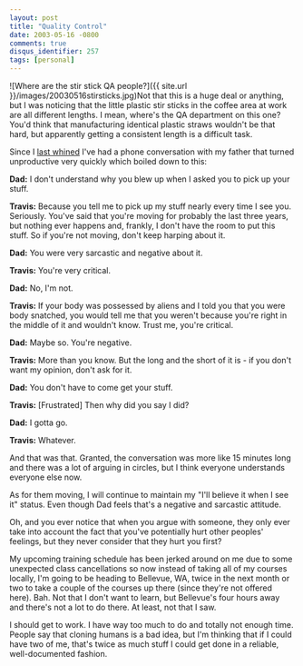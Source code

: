 ```yaml
---
layout: post
title: "Quality Control"
date: 2003-05-16 -0800
comments: true
disqus_identifier: 257
tags: [personal]
---
```

![Where are the stir stick QA
people?]({{ site.url }}/images/20030516stirsticks.jpg)Not
that this is a huge deal or anything, but I was noticing that the little
plastic stir sticks in the coffee area at work are all different
lengths. I mean, where's the QA department on this one? You'd think that
manufacturing identical plastic straws wouldn't be that hard, but
apparently getting a consistent length is a difficult task.

 Since I [last whined](/archive/2003/05/12/paring-down.aspx) I've had a
phone conversation with my father that turned unproductive very quickly
which boiled down to this:

 **Dad:** I don't understand why you blew up when I asked you to pick up
your stuff.

 **Travis:** Because you tell me to pick up my stuff nearly every time I
see you. Seriously. You've said that you're moving for probably the last
three years, but nothing ever happens and, frankly, I don't have the
room to put this stuff. So if you're not moving, don't keep harping
about it.

 **Dad:** You were very sarcastic and negative about it.

 **Travis:** You're very critical.

 **Dad:** No, I'm not.

 **Travis:** If your body was possessed by aliens and I told you that
you were body snatched, you would tell me that you weren't because
you're right in the middle of it and wouldn't know. Trust me, you're
critical.

 **Dad:** Maybe so. You're negative.

 **Travis:** More than you know. But the long and the short of it is -
if you don't want my opinion, don't ask for it.

 **Dad:** You don't have to come get your stuff.

 **Travis:** [Frustrated] Then why did you say I did?

 **Dad:** I gotta go.

 **Travis:** Whatever.

 And that was that. Granted, the conversation was more like 15 minutes
long and there was a lot of arguing in circles, but I think everyone
understands everyone else now.

 As for them moving, I will continue to maintain my "I'll believe it
when I see it" status. Even though Dad feels that's a negative and
sarcastic attitude.

 Oh, and you ever notice that when you argue with someone, they only
ever take into account the fact that you've potentially hurt other
peoples' feelings, but they never consider that they hurt you first?

 My upcoming training schedule has been jerked around on me due to some
unexpected class cancellations so now instead of taking all of my
courses locally, I'm going to be heading to Bellevue, WA, twice in the
next month or two to take a couple of the courses up there (since
they're not offered here). Bah. Not that I don't want to learn, but
Bellevue's four hours away and there's not a lot to do there. At least,
not that I saw.

 I should get to work. I have way too much to do and totally not enough
time. People say that cloning humans is a bad idea, but I'm thinking
that if I could have two of me, that's twice as much stuff I could get
done in a reliable, well-documented fashion.

